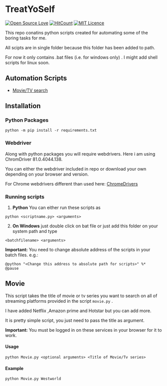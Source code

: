 # TreatYoSelf 

[![Open Source Love](https://badges.frapsoft.com/os/v1/open-source.svg?v=103)](https://github.com/ellerbrock/open-source-badges/)
[![HitCount](http://hits.dwyl.com/cannibalcheeseburger/automation-cli.svg)](http://hits.dwyl.com/cannibalcheeseburger/automation-cli)
[![MIT Licence](https://badges.frapsoft.com/os/mit/mit.svg?v=103)](https://opensource.org/licenses/mit-license.php)

This repo conatins python scripts created for automating some of the boring tasks for me.

All scipts are in single folder because this folder has been added to path.

For now it only contains .bat files (i.e. for windows only) . I might add shell scripts for linux soon.


## Automation Scripts
 
 - [Movie/TV search](#Movie)

## Installation

### Python Packages 

```
python -m pip install -r requirements.txt
```
### Webdriver

Along with python packages you will require webdrivers.
Here i am using ChromDriver 81.0.4044.138.

You can either the webdriver included in repo or download your own depending on your browser and version.

For Chrome webdrivers different than used here:
<a href = "https://chromedriver.chromium.org/downloads" target="_blank">ChromeDrivers</a>

### Running scripts

 1.  <b>Python</b> You can either run these scripts as 
```
python <scriptname.py> <arguments>
```
 2. <b>On Windows</b> just double click on bat file or just add this folder on your system path and type
 ```
 <batchfilename> <arguments>
 ```
 <b>Important:</b> You need to change absolute address of the scripts in your batch files. e.g.:
```
@python "<Change this address to absolute path for scripts>" %*
@pause
```

## Movie 

This script takes the title of movie or tv series you want to search on all of streaming platforms provided in the script `movie.py` .

I have added Netflix ,Amazon prime and Hotstar but you can add more.

It is pretty simple script, you just need to pass the title as argument.

<b>Important:</b> You must be logged in on these services in your browser for it to work.

#### Usage

```
python Movie.py <optional arguments> <Title of Movie/Tv series> 
```
#### Example
```
python Movie.py Westworld
```